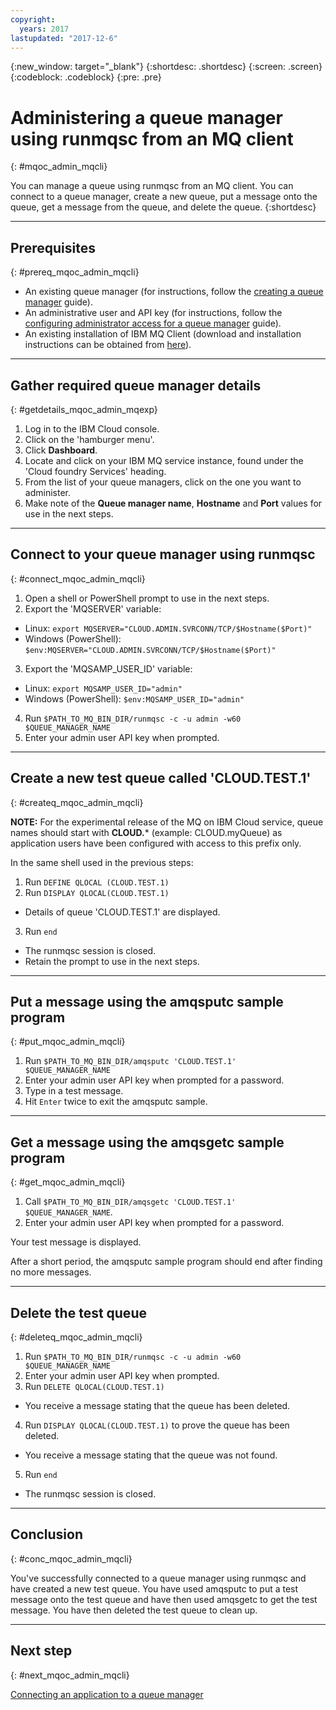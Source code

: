 ```yaml
---
copyright:
  years: 2017
lastupdated: "2017-12-6"
---
```


{:new_window: target="_blank"}
{:shortdesc: .shortdesc}
{:screen: .screen}
{:codeblock: .codeblock}
{:pre: .pre}

# Administering a queue manager using runmqsc from an MQ client
{: #mqoc_admin_mqcli}

You can manage a queue using runmqsc from an MQ client. You can connect to a queue manager, create a new queue, put a message onto the queue, get a message from the queue, and delete the queue.
{:shortdesc}

---

## Prerequisites
{: #prereq_mqoc_admin_mqcli}

* An existing queue manager (for instructions, follow the [creating a queue manager](mqoc_create_qm.html) guide).
* An administrative user and API key (for instructions, follow the [configuring administrator access for a queue manager](tutorials/tut_mqoc_configure_admin_qm_access.html) guide).
* An existing installation of IBM MQ Client (download and installation instructions can be obtained from [here](http://www-01.ibm.com/support/docview.wss?uid=swg24042176)).

---

## Gather required queue manager details
{: #getdetails_mqoc_admin_mqexp}

1. Log in to the IBM Cloud console.
2. Click on the 'hamburger menu'.
3. Click **Dashboard**.
4. Locate and click on your IBM MQ service instance, found under the 'Cloud foundry Services' heading.
5. From the list of your queue managers, click on the one you want to administer.
6. Make note of the **Queue manager name**, **Hostname** and **Port** values for use in the next steps.

---

## Connect to your queue manager using runmqsc
{: #connect_mqoc_admin_mqcli}

1. Open a shell or PowerShell prompt to use in the next steps.
2. Export the 'MQSERVER' variable:
 * Linux: `export MQSERVER="CLOUD.ADMIN.SVRCONN/TCP/$Hostname($Port)"`
 * Windows (PowerShell): `$env:MQSERVER="CLOUD.ADMIN.SVRCONN/TCP/$Hostname($Port)"`
3. Export the 'MQSAMP_USER_ID' variable:
 * Linux: `export MQSAMP_USER_ID="admin"`
 * Windows (PowerShell): `$env:MQSAMP_USER_ID="admin"`
4. Run `$PATH_TO_MQ_BIN_DIR/runmqsc -c -u admin -w60 $QUEUE_MANAGER_NAME`
5. Enter your admin user API key when prompted.

---

## Create a new test queue called 'CLOUD.TEST.1'
{: #createq_mqoc_admin_mqcli}

**NOTE:** For the experimental release of the MQ on IBM Cloud service,  queue names should start with **CLOUD.*** (example: CLOUD.myQueue) as application users have been configured with access to this prefix only.

In the same shell used in the previous steps:

1. Run `DEFINE QLOCAL (CLOUD.TEST.1)`
2. Run `DISPLAY QLOCAL(CLOUD.TEST.1)`
 * Details of queue 'CLOUD.TEST.1' are displayed.
3. Run `end`
 * The runmqsc session is closed.
 * Retain the prompt to use in the next steps.

---

## Put a message using the amqsputc sample program
{: #put_mqoc_admin_mqcli}

1. Run `$PATH_TO_MQ_BIN_DIR/amqsputc 'CLOUD.TEST.1' $QUEUE_MANAGER_NAME`
2. Enter your admin user API key when prompted for a password.
3. Type in a test message.
4. Hit `Enter` twice to exit the amqsputc sample.

---

## Get a message using the amqsgetc sample program
{: #get_mqoc_admin_mqcli}

1. Call `$PATH_TO_MQ_BIN_DIR/amqsgetc 'CLOUD.TEST.1' $QUEUE_MANAGER_NAME`.
2. Enter your admin user API key when prompted for a password.

Your test message is displayed.

After a short period, the amqsputc sample program should end after finding no more messages.

---

## Delete the test queue
{: #deleteq_mqoc_admin_mqcli}

1. Run `$PATH_TO_MQ_BIN_DIR/runmqsc -c -u admin -w60 $QUEUE_MANAGER_NAME`
2. Enter your admin user API key when prompted.
3. Run `DELETE QLOCAL(CLOUD.TEST.1)`
 * You receive a message stating that the queue has been deleted.
4. Run `DISPLAY QLOCAL(CLOUD.TEST.1)` to prove the queue has been deleted.
 * You receive a message stating that the queue was not found.
5. Run `end`
 * The runmqsc session is closed.

---

## Conclusion
{: #conc_mqoc_admin_mqcli}

You've successfully connected to a queue manager using runmqsc and have created a new test queue. You have used amqsputc to put a test message onto the test queue and have then used amqsgetc to get the test message. You have then deleted the test queue to clean up.

---

## Next step
{: #next_mqoc_admin_mqcli}

[Connecting an application to a queue manager](/docs/services/mqcloud/mqoc_connect_app_qm.html)
